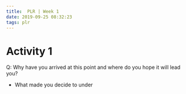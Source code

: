 ```yaml
---
title:  PLR | Week 1
date: 2019-09-25 08:32:23
tags: plr
---
```


# Activity 1

Q: Why have you arrived at this point and where do you hope it will lead you?

*   What made you decide to under


